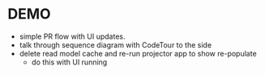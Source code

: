# DEMO

- simple PR flow with UI updates.
- talk through sequence diagram with CodeTour to the side
- delete read model cache and re-run projector app to show re-populate
  - do this with UI running
